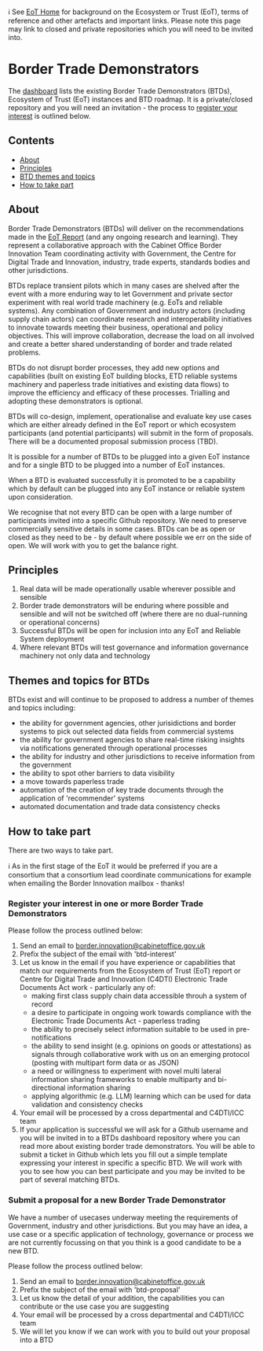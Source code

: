 ℹ️ See [EoT Home](https://github.com/ecosystem-of-trust) for background on the Ecosystem or Trust (EoT), terms of reference and other artefacts and important links. Please note this page may link to closed and private repositories which you will need to be invited into.

# Border Trade Demonstrators

The [dashboard](https://github.com/border-trade-demonstrators/dashboard) lists the existing Border Trade Demonstrators (BTDs), Ecosystem of Trust (EoT) instances and BTD roadmap. It is a private/closed repository and you will need an invitation - the process to [register your interest](https://github.com/border-trade-demonstrators#register-your-interest-in-one-or-more-border-trade-demonstrators) is outlined below.

## Contents

- [About](https://github.com/border-trade-demonstrators#about)
- [Principles](https://github.com/border-trade-demonstrators#principles)
- [BTD themes and topics](https://github.com/border-trade-demonstrators#themes-and-topics-for-btds)
- [How to take part](https://github.com/border-trade-demonstrators#how-to-take-part)

## About

Border Trade Demonstrators (BTDs) will deliver on the recommendations made in the [EoT Report](https://www.gov.uk/government/publications/the-ecosystem-of-trust-evaluation-report-2023) (and any ongoing research and learning). They represent a collaborative approach with the Cabinet Office Border Innovation Team coordinating activity with Government, the Centre for Digital Trade and Innovation, industry, trade experts, standards bodies and other jurisdictions.

BTDs replace transient pilots which in many cases are shelved after the event with a more enduring way to let Government and private sector experiment with real world trade machinery (e.g. EoTs and reliable systems). Any combination of Government and industry actors (including supply chain actors) can coordinate research and interoperability initiatives to innovate towards meeting their business, operational and policy objectives. This will improve collaboration, decrease the load on all involved and create a better shared understanding of border and trade related problems.

BTDs do not disrupt border processes, they add new options and capabilities (built on existing EoT building blocks, ETD reliable systems machinery and paperless trade initiatives and existing data flows) to improve the efficiency and efficacy of these processes. Trialling and adopting these demonstrators is optional.

BTDs will co-design, implement, operationalise and evaluate key use cases which are either already defined in the EoT report or which ecosystem participants (and potential participants) will submit in the form of proposals. There will be a documented proposal submission process (TBD).

It is possible for a number of BTDs to be plugged into a given EoT instance and for a single BTD to be plugged into a number of EoT instances.

When a BTD is evaluated successfully it is promoted to be a capability which by default can be plugged into any EoT instance or reliable system upon consideration.

We recognise that not every BTD can be open with a large number of participants invited into a specific Github repository. We need to preserve commercially sensitive details in some cases. BTDs can be as open or closed as they need to be - by default where possible we err on the side of open. We will work with you to get the balance right.

## Principles

1. Real data will be made operationally usable wherever possible and sensible
2. Border trade demonstrators will be enduring where possible and sensible and will not be switched off (where there are no dual-running or operational concerns)
3. Successful BTDs will be open for inclusion into any EoT and Reliable System deployment
4. Where relevant BTDs will test governance and information governance machinery not only data and technology

## Themes and topics for BTDs

BTDs exist and will continue to be proposed to address a number of themes and topics including:

- the ability for government agencies, other jurisidictions and border systems to pick out selected data fields from commercial systems
- the ability for government agencies to share real-time risking insights via notifications generated through operational processes
- the ability for industry and other jurisdictions to receive information from the government
- the ability to spot other barriers to data visibility
- a move towards paperless trade
- automation of the creation of key trade documents through the application of 'recommender' systems
- automated documentation and trade data consistency checks

## How to take part

There are two ways to take part.

ℹ️ As in the first stage of the EoT it would be preferred if you are a consortium that a consortium lead coordinate communications for example when emailing the Border Innovation mailbox - thanks!

### Register your interest in one or more Border Trade Demonstrators

Please follow the process outlined below:
1. Send an email to border.innovation@cabinetoffice.gov.uk
2. Prefix the subject of the email with 'btd-interest'
3. Let us know in the email if you have experience or capabilities that match our requirements from the Ecosystem of Trust (EoT) report or Centre for Digital Trade and Innovation (C4DTI) Electronic Trade Documents Act work - particularly any of:
   - making first class supply chain data accessible throuh a system of record
   - a desire to participate in ongoing work towards compliance with the Electronic Trade Documents Act - paperless trading
   - the ability to precisely select information suitable to be used in pre-notifications
   - the ability to send insight (e.g. opinions on goods or attestations) as signals through collaborative work with us on an emerging protocol (posting with multipart form data or as JSON)
   - a need or willingness to experiment with novel multi lateral information sharing frameworks to enable multiparty and bi-directional information sharing
   - applying algorithmic (e.g. LLM) learning which can be used for data validation and consistency checks
4. Your email will be processed by a cross departmental and C4DTI/ICC team
5. If your application is successful we will ask for a Github username and you will be invited in to a BTDs dashboard repository where you can read more about existing border trade demonstrators. You will be able to submit a ticket in Github which lets you fill out a simple template expressing your interest in specific a specific BTD. We will work with you to see how you can best participate and you may be invited to be part of several matching BTDs.

### Submit a proposal for a new Border Trade Demonstrator

We have a number of usecases underway meeting the requirements of Government, industry and other jurisdictions. But you may have an idea, a use case or a specific application of technology, governance or process we are not currently focussing on that you think is a good candidate to be a new BTD.

Please follow the process outlined below:
1. Send an email to border.innovation@cabinetoffice.gov.uk
2. Prefix the subject of the email with 'btd-proposal'
3. Let us know the detail of your addition, the capabilities you can contribute or the use case you are suggesting
4. Your email will be processed by a cross departmental and C4DTI/ICC team
5. We will let you know if we can work with you to build out your proposal into a BTD
